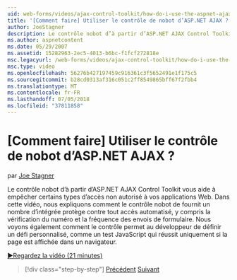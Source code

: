 ```yaml
---
uid: web-forms/videos/ajax-control-toolkit/how-do-i-use-the-aspnet-ajax-nobot-control
title: '[Comment faire] Utiliser le contrôle de nobot d’ASP.NET AJAX ? | Microsoft Docs'
author: JoeStagner
description: Le contrôle nobot d’à partir d’ASP.NET AJAX Control Toolkit vous aide à empêcher certains types d’accès non autorisé à vos applications Web. Dans cette vidéo, nous voyons comment...
ms.author: aspnetcontent
ms.date: 05/29/2007
ms.assetid: 15282963-2ec5-4013-b6bc-f1fcf272818e
msc.legacyurl: /web-forms/videos/ajax-control-toolkit/how-do-i-use-the-aspnet-ajax-nobot-control
msc.type: video
ms.openlocfilehash: 56276b427197459c916361c3f5652491e1f175c5
ms.sourcegitcommit: b28cd0313af316c051c2ff8549865bff67f2fbb4
ms.translationtype: MT
ms.contentlocale: fr-FR
ms.lasthandoff: 07/05/2018
ms.locfileid: "37811858"
---
```

<a name="how-do-i-use-the-aspnet-ajax-nobot-control"></a>[Comment faire] Utiliser le contrôle de nobot d’ASP.NET AJAX ?
====================
par [Joe Stagner](https://github.com/JoeStagner)

Le contrôle nobot d’à partir d’ASP.NET AJAX Control Toolkit vous aide à empêcher certains types d’accès non autorisé à vos applications Web. Dans cette vidéo, nous expliquons comment le contrôle nobot de fournit un nombre d’intégrée protège contre tout accès automatisé, y compris la vérification du numéro et la fréquence des envois de formulaire. Nous voyons également comment le contrôle permet au développeur de définir un défi personnalisé, comme un test JavaScript qui réussit uniquement si la page est affichée dans un navigateur.

[&#9654;Regardez la vidéo (21 minutes)](https://channel9.msdn.com/Blogs/ASP-NET-Site-Videos/how-do-i-use-the-aspnet-ajax-nobot-control)

> [!div class="step-by-step"]
> [Précédent](how-do-i-use-the-aspnet-ajax-mutuallyexclusive-checkbox-extender.md)
> [Suivant](how-do-i-use-the-aspnet-ajax-listsearch-extender.md)
